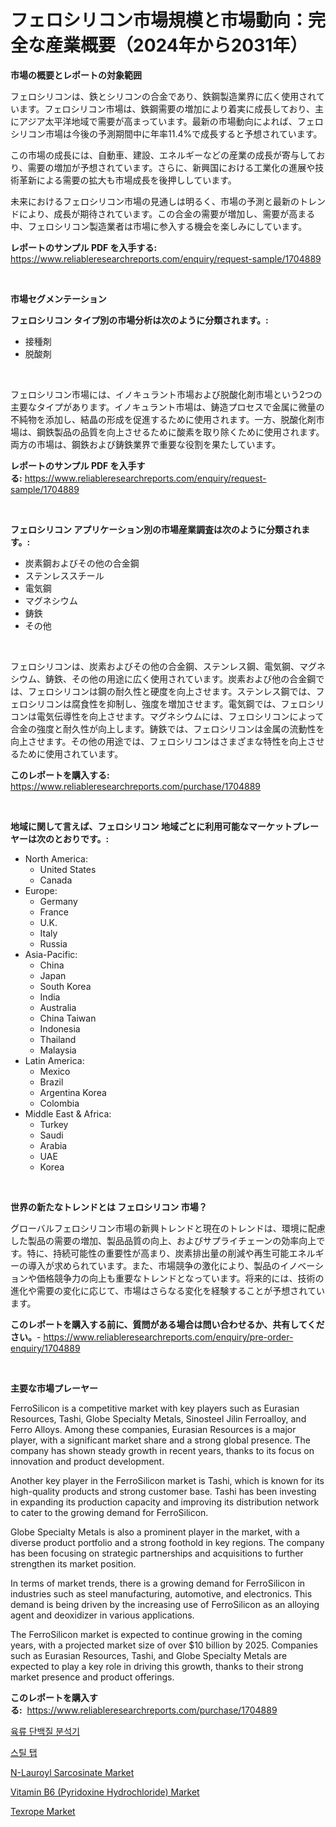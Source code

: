 <p><h1>フェロシリコン市場規模と市場動向：完全な産業概要（2024年から2031年）</h1></p><p><strong>市場の概要とレポートの対象範囲</strong></p>
<p><p>フェロシリコンは、鉄とシリコンの合金であり、鉄鋼製造業界に広く使用されています。フェロシリコン市場は、鉄鋼需要の増加により着実に成長しており、主にアジア太平洋地域で需要が高まっています。最新の市場動向によれば、フェロシリコン市場は今後の予測期間中に年率11.4%で成長すると予想されています。</p><p>この市場の成長には、自動車、建設、エネルギーなどの産業の成長が寄与しており、需要の増加が予想されています。さらに、新興国における工業化の進展や技術革新による需要の拡大も市場成長を後押ししています。</p><p>未来におけるフェロシリコン市場の見通しは明るく、市場の予測と最新のトレンドにより、成長が期待されています。この合金の需要が増加し、需要が高まる中、フェロシリコン製造業者は市場に参入する機会を楽しみにしています。</p></p>
<p><strong>レポートのサンプル PDF を入手する:</strong> <a href="https://www.reliableresearchreports.com/enquiry/request-sample/1704889">https://www.reliableresearchreports.com/enquiry/request-sample/1704889</a></p>
<p>&nbsp;</p>
<p><strong>市場セグメンテーション</strong></p>
<p><strong>フェロシリコン タイプ別の市場分析は次のように分類されます。:</strong></p>
<p><ul><li>接種剤</li><li>脱酸剤</li></ul></p>
<p>&nbsp;</p>
<p><p>フェロシリコン市場には、イノキュラント市場および脱酸化剤市場という2つの主要なタイプがあります。イノキュラント市場は、鋳造プロセスで金属に微量の不純物を添加し、結晶の形成を促進するために使用されます。一方、脱酸化剤市場は、鋼鉄製品の品質を向上させるために酸素を取り除くために使用されます。両方の市場は、鋼鉄および鋳鉄業界で重要な役割を果たしています。</p></p>
<p><strong>レポートのサンプル PDF を入手する:</strong>&nbsp;<a href="https://www.reliableresearchreports.com/enquiry/request-sample/1704889">https://www.reliableresearchreports.com/enquiry/request-sample/1704889</a></p>
<p>&nbsp;</p>
<p><strong> フェロシリコン アプリケーション別の市場産業調査は次のように分類されます。:</strong></p>
<p><ul><li>炭素鋼およびその他の合金鋼</li><li>ステンレススチール</li><li>電気鋼</li><li>マグネシウム</li><li>鋳鉄</li><li>その他</li></ul></p>
<p>&nbsp;</p>
<p><p>フェロシリコンは、炭素およびその他の合金鋼、ステンレス鋼、電気鋼、マグネシウム、鋳鉄、その他の用途に広く使用されています。炭素および他の合金鋼では、フェロシリコンは鋼の耐久性と硬度を向上させます。ステンレス鋼では、フェロシリコンは腐食性を抑制し、強度を増加させます。電気鋼では、フェロシリコンは電気伝導性を向上させます。マグネシウムには、フェロシリコンによって合金の強度と耐久性が向上します。鋳鉄では、フェロシリコンは金属の流動性を向上させます。その他の用途では、フェロシリコンはさまざまな特性を向上させるために使用されています。</p></p>
<p><strong>このレポートを購入する:</strong>&nbsp; <a href="https://www.reliableresearchreports.com/purchase/1704889">https://www.reliableresearchreports.com/purchase/1704889</a></p>
<p>&nbsp;</p>
<p><strong>地域に関して言えば、フェロシリコン 地域ごとに利用可能なマーケットプレーヤーは次のとおりです。:</strong></p>
<p><ul>
    <li>
        North America:
        <ul>
            <li>United States</li>
            <li>Canada</li>
        </ul>
    </li>
    <li>
        Europe:
        <ul>
            <li>Germany</li>
            <li>France</li>
            <li>U.K.</li>
            <li>Italy</li>
            <li>Russia</li>
        </ul>
    </li>
    <li>
        Asia-Pacific:
        <ul>
            <li>China</li>
            <li>Japan</li>
            <li>South Korea</li>
            <li>India</li>
            <li>Australia</li>
            <li>China Taiwan</li>
            <li>Indonesia</li>
            <li>Thailand</li>
            <li>Malaysia</li>
        </ul>
    </li>
    <li>
        Latin America:
        <ul>
            <li>Mexico</li>
            <li>Brazil</li>
            <li>Argentina Korea</li>
            <li>Colombia</li>
        </ul>
    </li>
    <li>
        Middle East & Africa:
        <ul>
            <li>Turkey</li>
            <li>Saudi</li>
            <li>Arabia</li>
            <li>UAE</li>
            <li>Korea</li>
        </ul>
    </li>
    </ul></p>
<p>&nbsp;</p>
<p><strong>世界の新たなトレンドとは フェロシリコン 市場？</strong></p>
<p><p>グローバルフェロシリコン市場の新興トレンドと現在のトレンドは、環境に配慮した製品の需要の増加、製品品質の向上、およびサプライチェーンの効率向上です。特に、持続可能性の重要性が高まり、炭素排出量の削減や再生可能エネルギーの導入が求められています。また、市場競争の激化により、製品のイノベーションや価格競争力の向上も重要なトレンドとなっています。将来的には、技術の進化や需要の変化に応じて、市場はさらなる変化を経験することが予想されています。</p></p>
<p><strong>このレポートを購入する前に、質問がある場合は問い合わせるか、共有してください。</strong>- <a href="https://www.reliableresearchreports.com/enquiry/pre-order-enquiry/1704889">https://www.reliableresearchreports.com/enquiry/pre-order-enquiry/1704889</a></p>
<p>&nbsp;</p>
<p><strong>主要な市場プレーヤー</strong></p>
<p><p>FerroSilicon is a competitive market with key players such as Eurasian Resources, Tashi, Globe Specialty Metals, Sinosteel Jilin Ferroalloy, and Ferro Alloys. Among these companies, Eurasian Resources is a major player, with a significant market share and a strong global presence. The company has shown steady growth in recent years, thanks to its focus on innovation and product development.</p><p>Another key player in the FerroSilicon market is Tashi, which is known for its high-quality products and strong customer base. Tashi has been investing in expanding its production capacity and improving its distribution network to cater to the growing demand for FerroSilicon.</p><p>Globe Specialty Metals is also a prominent player in the market, with a diverse product portfolio and a strong foothold in key regions. The company has been focusing on strategic partnerships and acquisitions to further strengthen its market position.</p><p>In terms of market trends, there is a growing demand for FerroSilicon in industries such as steel manufacturing, automotive, and electronics. This demand is being driven by the increasing use of FerroSilicon as an alloying agent and deoxidizer in various applications.</p><p>The FerroSilicon market is expected to continue growing in the coming years, with a projected market size of over $10 billion by 2025. Companies such as Eurasian Resources, Tashi, and Globe Specialty Metals are expected to play a key role in driving this growth, thanks to their strong market presence and product offerings.</p></p>
<p><strong>このレポートを購入する:</strong>&nbsp;&nbsp;<a href="https://www.reliableresearchreports.com/purchase/1704889">https://www.reliableresearchreports.com/purchase/1704889</a></p>
<p><p><a href="https://github.com/lzrvbyqzftro57/Market-Research-Report-List-1/blob/main/7513880193886.md">육류 단백질 분석기</a></p><p><a href="https://github.com/vs019sa3m8x/Market-Research-Report-List-1/blob/main/4656632193887.md">스틸 탭</a></p><p><a href="https://sudsy-motorcycle-bbc.notion.site/N-Lauroyl-Sarcosinate-Market-Centers-on-Aspects-such-as-Market-Growth-Market-Share-Market-Opportun-7b01ca50c1cf4614aa15bd565cb06a21">N-Lauroyl Sarcosinate Market</a></p><p><a href="https://issuu.com/reportprime-2/docs/vitamin-b6-pyridoxine-hydrochloride-market-size-20">Vitamin B6 (Pyridoxine Hydrochloride) Market</a></p><p><a href="https://github.com/gulaimolin/Market-Research-Report-List-3/blob/main/texrope-market.md">Texrope Market</a></p></p>